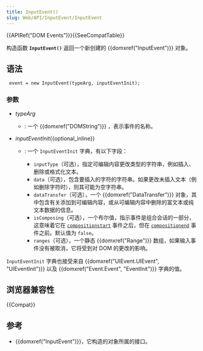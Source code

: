```yaml
---
title: InputEvent()
slug: Web/API/InputEvent/InputEvent
---
```


{{APIRef("DOM Events")}}{{SeeCompatTable}}

构造函数 **`InputEvent()`** 返回一个新创建的 {{domxref("InputEvent")}} 对象。

## 语法

```
 event = new InputEvent(typeArg, inputEventInit);
```

### 参数

- _typeArg_
  - : 一个 {{domxref("DOMString")}} ，表示事件的名称。
- _inputEventInit_{{optional_inline}}

  - : 一个 `InputEventInit` 字典，有以下字段：

    - `inputType`（可选），指定可编辑内容更改类型的字符串，例如插入、删除或格式化文本。
    - `data`（可选），包含要插入的字符的字符串。如果更改未插入文本（例如删除字符时），则其可能为空字符串。
    - `dataTransfer`（可选），一个 {{domxref("DataTransfer")}} 对象，其中包含有关添加到可编辑内容，或从可编辑内容中删除的富文本或纯文本数据的信息。
    - `isComposing`（可选），一个布尔值，指示事件是组合会话的一部分，这意味着它在 [`compositionstart`](/zh-CN/docs/Web/API/Element/compositionstart_event) 事件之后，但在 [`compositionend`](/zh-CN/docs/Web/API/Element/compositionend_event) 事件之前。默认值为 `false`。
    - `ranges`（可选），一个静态 {{domxref("Range")}} 数组，如果输入事件没有被取消，它将受到对 DOM 的更改的影响。

`InputEventInit` 字典也接受来自 {{domxref("UIEvent.UIEvent", "UIEventInit")}} 以及 {{domxref("Event.Event", "EventInit")}} 字典的值。

## 浏览器兼容性

{{Compat}}

## 参考

- {{domxref("InputEvent")}}，它构造的对象所属的接口。
